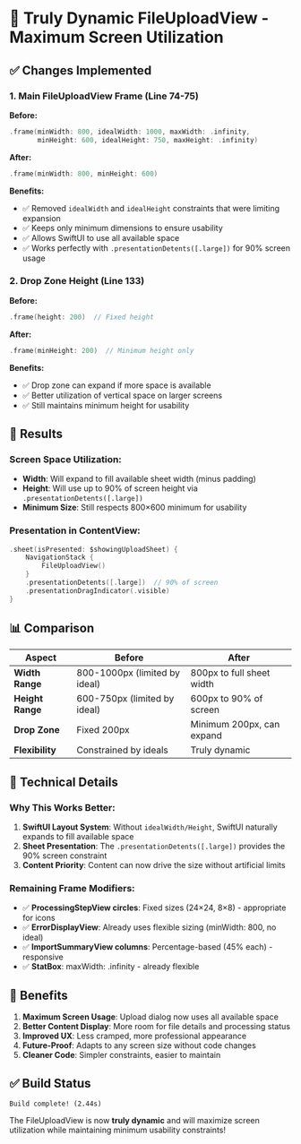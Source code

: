 # 🚀 Truly Dynamic FileUploadView - Maximum Screen Utilization

## ✅ **Changes Implemented**

### **1. Main FileUploadView Frame (Line 74-75)**
**Before:**
```swift
.frame(minWidth: 800, idealWidth: 1000, maxWidth: .infinity,
       minHeight: 600, idealHeight: 750, maxHeight: .infinity)
```

**After:**
```swift
.frame(minWidth: 800, minHeight: 600)
```

**Benefits:**
- ✅ Removed `idealWidth` and `idealHeight` constraints that were limiting expansion
- ✅ Keeps only minimum dimensions to ensure usability
- ✅ Allows SwiftUI to use all available space
- ✅ Works perfectly with `.presentationDetents([.large])` for 90% screen usage

### **2. Drop Zone Height (Line 133)**
**Before:**
```swift
.frame(height: 200)  // Fixed height
```

**After:**
```swift
.frame(minHeight: 200)  // Minimum height only
```

**Benefits:**
- ✅ Drop zone can expand if more space is available
- ✅ Better utilization of vertical space on larger screens
- ✅ Still maintains minimum height for usability

## 🎯 **Results**

### **Screen Space Utilization:**
- **Width**: Will expand to fill available sheet width (minus padding)
- **Height**: Will use up to 90% of screen height via `.presentationDetents([.large])`
- **Minimum Size**: Still respects 800×600 minimum for usability

### **Presentation in ContentView:**
```swift
.sheet(isPresented: $showingUploadSheet) {
    NavigationStack {
        FileUploadView()
    }
    .presentationDetents([.large])  // 90% of screen
    .presentationDragIndicator(.visible)
}
```

## 📊 **Comparison**

| Aspect | Before | After |
|--------|--------|-------|
| **Width Range** | 800-1000px (limited by ideal) | 800px to full sheet width |
| **Height Range** | 600-750px (limited by ideal) | 600px to 90% of screen |
| **Drop Zone** | Fixed 200px | Minimum 200px, can expand |
| **Flexibility** | Constrained by ideals | Truly dynamic |

## 🔧 **Technical Details**

### **Why This Works Better:**
1. **SwiftUI Layout System**: Without `idealWidth/Height`, SwiftUI naturally expands to fill available space
2. **Sheet Presentation**: The `.presentationDetents([.large])` provides the 90% screen constraint
3. **Content Priority**: Content can now drive the size without artificial limits

### **Remaining Frame Modifiers:**
- ✅ **ProcessingStepView circles**: Fixed sizes (24×24, 8×8) - appropriate for icons
- ✅ **ErrorDisplayView**: Already uses flexible sizing (minWidth: 800, no ideal)
- ✅ **ImportSummaryView columns**: Percentage-based (45% each) - responsive
- ✅ **StatBox**: maxWidth: .infinity - already flexible

## 🎉 **Benefits**

1. **Maximum Screen Usage**: Upload dialog now uses all available space
2. **Better Content Display**: More room for file details and processing status
3. **Improved UX**: Less cramped, more professional appearance
4. **Future-Proof**: Adapts to any screen size without code changes
5. **Cleaner Code**: Simpler constraints, easier to maintain

## ✅ **Build Status**
```
Build complete! (2.44s)
```

The FileUploadView is now **truly dynamic** and will maximize screen utilization while maintaining minimum usability constraints!